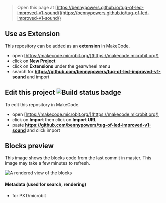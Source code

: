 
> Open this page at [https://bennypowers.github.io/tug-of-led-improved-v1-sound/](https://bennypowers.github.io/tug-of-led-improved-v1-sound/)

## Use as Extension

This repository can be added as an **extension** in MakeCode.

* open [https://makecode.microbit.org/](https://makecode.microbit.org/)
* click on **New Project**
* click on **Extensions** under the gearwheel menu
* search for **https://github.com/bennypowers/tug-of-led-improved-v1-sound** and import

## Edit this project ![Build status badge](https://github.com/bennypowers/tug-of-led-improved-v1-sound/workflows/MakeCode/badge.svg)

To edit this repository in MakeCode.

* open [https://makecode.microbit.org/](https://makecode.microbit.org/)
* click on **Import** then click on **Import URL**
* paste **https://github.com/bennypowers/tug-of-led-improved-v1-sound** and click import

## Blocks preview

This image shows the blocks code from the last commit in master.
This image may take a few minutes to refresh.

![A rendered view of the blocks](https://github.com/bennypowers/tug-of-led-improved-v1-sound/raw/master/.github/makecode/blocks.png)

#### Metadata (used for search, rendering)

* for PXT/microbit
<script src="https://makecode.com/gh-pages-embed.js"></script><script>makeCodeRender("{{ site.makecode.home_url }}", "{{ site.github.owner_name }}/{{ site.github.repository_name }}");</script>
